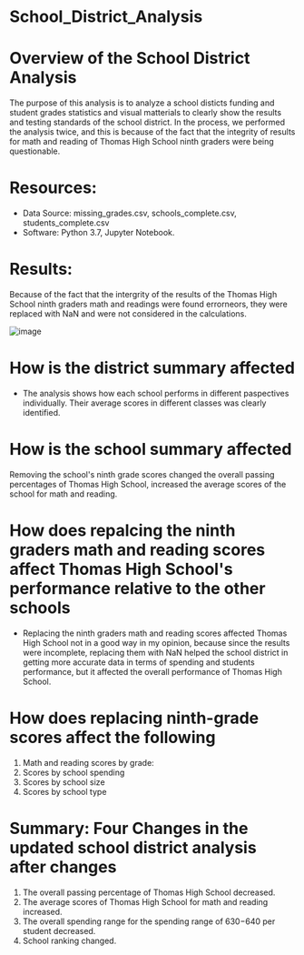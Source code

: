 # School_District_Analysis
# Overview of the School District Analysis
The purpose of this analysis is to analyze a school disticts funding and student grades statistics and visual matterials to clearly show the results and testing standards of the school district. In the process, we performed the analysis twice, and this is because of the fact that the integrity of results for math and reading of Thomas High School ninth graders were being questionable.

# Resources:
- Data Source: missing_grades.csv, schools_complete.csv, students_complete.csv
- Software: Python 3.7, Jupyter Notebook.

# Results:
Because of the fact that the intergrity of the results of the Thomas High School ninth graders math and readings were found errorneors, they were replaced with NaN and were not considered in the calculations.

![image](https://user-images.githubusercontent.com/34757498/137605203-f4e9cee5-c0d5-46ab-8923-5461527013f1.png)

 # How is the district summary affected
  - The analysis shows how each school performs in different paspectives individually. Their average scores in different classes was clearly identified.
  
 # How is the school summary affected
  Removing the school's ninth grade scores changed the overall passing percentages of Thomas High School, increased the average scores of the school for math and reading.
  
 # How does repalcing the ninth graders math and reading scores affect Thomas High School's performance relative to the other schools
 - Replacing the ninth graders math and reading scores affected Thomas High School not in a good way in my opinion, because since the results were incomplete, replacing them with     NaN  helped the school district in getting more accurate data in terms of spending and students performance, but it affected the overall performance of Thomas High School.

# How does replacing ninth-grade scores affect the following
  1. Math and reading scores by grade: 
  2. Scores by school spending
  3. Scores by school size
  4. Scores by school type

# Summary: Four Changes in the updated school district analysis after changes
1. The overall passing percentage of Thomas High School decreased.
2. The average scores of Thomas High School for math and reading increased.
3. The overall spending range for the spending range of $630-$640 per student decreased.
4. School ranking changed.
